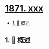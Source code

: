 # [1871. xxx](https://github.com/Tdahuyou/TNotes.leetcode/tree/main/notes/1871.%20xxx)

<!-- region:toc -->

- [1. 📝 概述](#1--概述)

<!-- endregion:toc -->

## 1. 📝 概述
